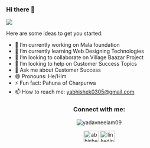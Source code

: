 ### Hi there 👋

<p align=" full"> <img src="https://i.pinimg.com/originals/50/a8/57/50a857a7bbe36010c73c07792f1004f4.gif" />

<!--
**abhishek-village-Baazar/abhishek-village-Baazar** is a ✨ _special_ ✨ repository because its `README.md` (this file) appears on your GitHub profile.
-->
Here are some ideas to get you started:

- 🔭 I’m currently working on Mala foundation 
- 🌱 I’m currently learning Web Designing Technologies
- 👯 I’m looking to collaborate on Village Baazar Project
- 🤔 I’m looking to help on Customer Success Topics
- 💬 Ask me about Customer Success
- 😄 Pronouns: He/Him
- ⚡ Fun fact: Pahuna of Charpurwa
- 📫 How to reach me: yabhishek0305@gmail.com
  
<h3 align="center">Connect with me:</h3>

<p align="center"> <img src="https://komarev.com/ghpvc/?username=abhishek-village-baazar&label=Profile%20views&color=0e75b6&style=flat" alt="yadavneelam09" /> </p>
<p align="center">
<a href="https://twitter.com/iamay94" target="blank"><img align="center" src="https://raw.githubusercontent.com/rahuldkjain/github-profile-readme-generator/master/src/images/icons/Social/twitter.svg" alt="abhishek yadav" height="30" width="40" /></a>
<a href="https://linkedin.com/in/abhishekcsm" target="blank"><img align="center" src="https://raw.githubusercontent.com/rahuldkjain/github-profile-readme-generator/master/src/images/icons/Social/linked-in-alt.svg" alt="linkedin.com/in/abhishekcsm" height="30" width="40" /></a>
